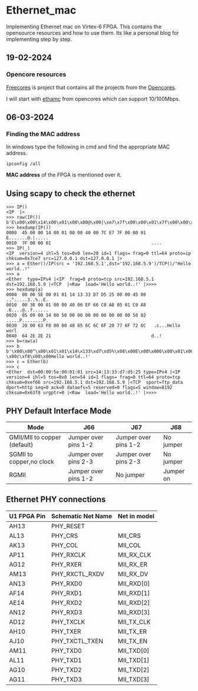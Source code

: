 # Ethernet_mac
Implementing Ethernet mac on Virtex-6 FPGA. This contains the opensource resources and how to use them. Its like a personal blog for implementing step by step.

## 19-02-2024
### Opencore resources
[Freecores](https://freecores.github.io/) is project that contains all the projects from the [Opencores](opencores.org).

I will start with [ethamc](https://github.com/freecores/ethmac) from opencores which can support 10/100Mbps.

## 06-03-2024
### Finding the MAC address
In windows type the following in cmd and find the appropriate MAC address.
```
ipconfig /all
```
**MAC address** of the FPGA is mentioned over it.

## Using scapy to check the ethernet
```
>>> IP()
<IP  |>
>>> raw(IP())
b'E\x00\x00\x14\x00\x01\x00\x00@\x00|\xe7\x7f\x00\x00\x01\x7f\x00\x00\x01'
>>> hexdump(IP())
0000  45 00 00 14 00 01 00 00 40 00 7C E7 7F 00 00 01  E.......@.|.....
0010  7F 00 00 01                                      ....
>>> IP(_)
<IP  version=4 ihl=5 tos=0x0 len=20 id=1 flags= frag=0 ttl=64 proto=ip chksum=0x7ce7 src=127.0.0.1 dst=127.0.0.1 |>
>>> a = Ether()/IP(src = '192.168.5.1',dst='192.168.5.9')/TCP()/"Hello world..!"
>>> a
<Ether  type=IPv4 |<IP  frag=0 proto=tcp src=192.168.5.1 dst=192.168.5.9 |<TCP  |<Raw  load='Hello world..!' |>>>>
>>> hexdump(a)
0000  00 00 5E 00 01 01 14 13 33 D7 D5 25 08 00 45 00  ..^.....3..%..E.
0010  00 36 00 01 00 00 40 06 EF 66 C0 A8 05 01 C0 A8  .6....@..f......
0020  05 09 00 14 00 50 00 00 00 00 00 00 00 00 50 02  .....P........P.
0030  20 00 63 F8 00 00 48 65 6C 6C 6F 20 77 6F 72 6C   .c...Hello worl
0040  64 2E 2E 21                                      d..!
>>> b=raw(a)
>>> b
b'\x00\x00^\x00\x01\x01\x14\x133\xd7\xd5%\x08\x00E\x00\x006\x00\x01\x00\x00@\x06\xeff\xc0\xa8\x05\x01\xc0\xa8\x05\t\x00\x14\x00P\x00\x00\x00\x00\x00\x00\x00\x00P\x02 \x00c\xf8\x00\x00Hello world..!'
>>> c = Ether(b)
>>> c
<Ether  dst=00:00:5e:00:01:01 src=14:13:33:d7:d5:25 type=IPv4 |<IP  version=4 ihl=5 tos=0x0 len=54 id=1 flags= frag=0 ttl=64 proto=tcp chksum=0xef66 src=192.168.5.1 dst=192.168.5.9 |<TCP  sport=ftp_data dport=http seq=0 ack=0 dataofs=5 reserved=0 flags=S window=8192 chksum=0x63f8 urgptr=0 |<Raw  load='Hello world..!' |>>>>
```

## PHY Default Interface Mode

| Mode | J66 | J67 | J68 |
| ------------- | ------------ | ----------- | ----------- | 
|GMII/MII to copper (default) | Jumper over pins 1-2 | Jumper over pins 1-2 | No jumper |
|SGMII to copper,no clock | Jumper over pins 2-3 | Jumper over pins 2-3 | No jumper |
| RGMII | Jumper over pins 1-2 | No jumper | Jumper on |

## Ethernet PHY connections
| U1 FPGA Pin | Schematic Net Name | Net in model |
| ----------- | ------------------ | ------------ |
|AH13| PHY_RESET|  |
|AL13| PHY_CRS| MII_CRS |
|AK13 |PHY_COL| MII_COL |
|AP11| PHY_RXCLK | MII_RX_CLK |
|AG12 |PHY_RXER| MII_RX_ER |
|AM13| PHY_RXCTL_RXDV| MII_RX_DV |
|AN13| PHY_RXD0| MII_RXD[0] |
|AF14| PHY_RXD1 | MII_RXD[1] |
|AE14| PHY_RXD2 | MII_RXD[2] |
|AN12| PHY_RXD3| MII_RXD[3] |
|AD12| PHY_TXCLK| MII_TX_CLK |
|AH10| PHY_TXER| MII_TX_ER |
|AJ10 |PHY_TXCTL_TXEN| MII_TX_EN |
|AM11| PHY_TXD0 | MII_TXD[0] |
|AL11| PHY_TXD1| MII_TXD[1] |
|AG10| PHY_TXD2| MII_TXD[2] |
|AG11| PHY_TXD3| MII_TXD[3] |
